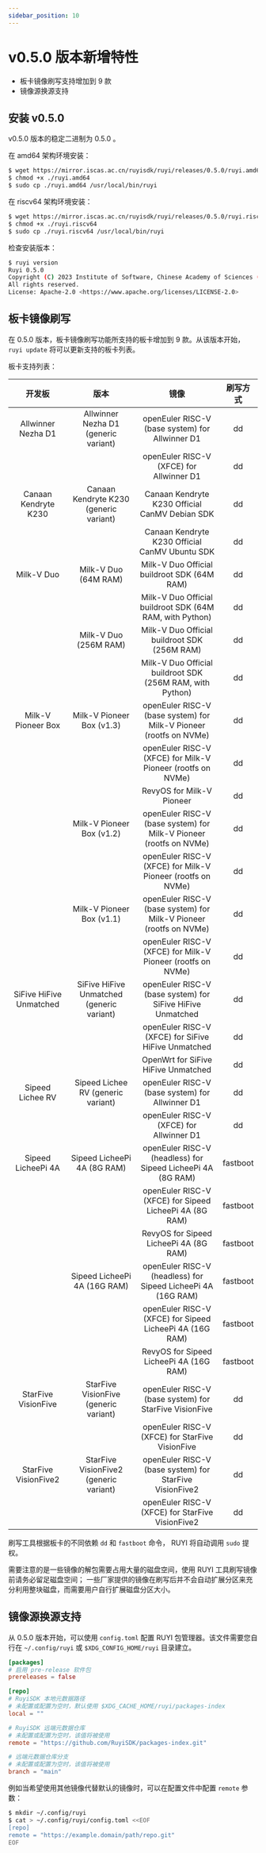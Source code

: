 ```yaml
---
sidebar_position: 10
---
```


# v0.5.0 版本新增特性

- 板卡镜像刷写支持增加到 9 款
- 镜像源换源支持

## 安装 v0.5.0

v0.5.0 版本的稳定二进制为 0.5.0 。

在 amd64 架构环境安装：

```bash
$ wget https://mirror.iscas.ac.cn/ruyisdk/ruyi/releases/0.5.0/ruyi.amd64
$ chmod +x ./ruyi.amd64
$ sudo cp ./ruyi.amd64 /usr/local/bin/ruyi
```

在 riscv64 架构环境安装：

```bash
$ wget https://mirror.iscas.ac.cn/ruyisdk/ruyi/releases/0.5.0/ruyi.riscv64
$ chmod +x ./ruyi.riscv64
$ sudo cp ./ruyi.riscv64 /usr/local/bin/ruyi
```

检查安装版本：

```bash
$ ruyi version
Ruyi 0.5.0
Copyright (C) 2023 Institute of Software, Chinese Academy of Sciences (ISCAS).
All rights reserved.
License: Apache-2.0 <https://www.apache.org/licenses/LICENSE-2.0>
```

## 板卡镜像刷写

在 0.5.0 版本，板卡镜像刷写功能所支持的板卡增加到 9 款。从该版本开始， `ruyi update` 将可以更新支持的板卡列表。

板卡支持列表：

|         开发板          |                   版本                    |                                镜像                                | 刷写方式 |
| :---------------------: | :---------------------------------------: | :----------------------------------------------------------------: | :------: |
|   Allwinner Nezha D1    |   Allwinner Nezha D1 (generic variant)    |          openEuler RISC-V (base system) for Allwinner D1           |    dd    |
|                         |                                           |              openEuler RISC-V (XFCE) for Allwinner D1              |    dd    |
|  Canaan Kendryte K230   |  Canaan Kendryte K230 (generic variant)   |           Canaan Kendryte K230 Official CanMV Debian SDK           |    dd    |
|                         |                                           |           Canaan Kendryte K230 Official CanMV Ubuntu SDK           |    dd    |
|       Milk-V Duo        |           Milk-V Duo (64M RAM)            |            Milk-V Duo Official buildroot SDK (64M RAM)             |    dd    |
|                         |                                           |      Milk-V Duo Official buildroot SDK (64M RAM, with Python)      |    dd    |
|                         |           Milk-V Duo (256M RAM)           |            Milk-V Duo Official buildroot SDK (256M RAM)            |    dd    |
|                         |                                           |     Milk-V Duo Official buildroot SDK (256M RAM, with Python)      |    dd    |
|   Milk-V Pioneer Box    |         Milk-V Pioneer Box (v1.3)         | openEuler RISC-V (base system) for Milk-V Pioneer (rootfs on NVMe) |    dd    |
|                         |                                           |    openEuler RISC-V (XFCE) for Milk-V Pioneer (rootfs on NVMe)     |    dd    |
|                         |                                           |                     RevyOS for Milk-V Pioneer                      |    dd    |
|                         |         Milk-V Pioneer Box (v1.2)         | openEuler RISC-V (base system) for Milk-V Pioneer (rootfs on NVMe) |    dd    |
|                         |                                           |    openEuler RISC-V (XFCE) for Milk-V Pioneer (rootfs on NVMe)     |    dd    |
|                         |         Milk-V Pioneer Box (v1.1)         | openEuler RISC-V (base system) for Milk-V Pioneer (rootfs on NVMe) |    dd    |
|                         |                                           |    openEuler RISC-V (XFCE) for Milk-V Pioneer (rootfs on NVMe)     |    dd    |
| SiFive HiFive Unmatched | SiFive HiFive Unmatched (generic variant) |     openEuler RISC-V (base system) for SiFive HiFive Unmatched     |    dd    |
|                         |                                           |        openEuler RISC-V (XFCE) for SiFive HiFive Unmatched         |    dd    |
|                         |                                           |                OpenWrt for SiFive HiFive Unmatched                 |    dd    |
|    Sipeed Lichee RV     |    Sipeed Lichee RV (generic variant)     |          openEuler RISC-V (base system) for Allwinner D1           |    dd    |
|                         |                                           |              openEuler RISC-V (XFCE) for Allwinner D1              |    dd    |
|   Sipeed LicheePi 4A    |        Sipeed LicheePi 4A (8G RAM)        |    openEuler RISC-V (headless) for Sipeed LicheePi 4A (8G RAM)     | fastboot |
|                         |                                           |      openEuler RISC-V (XFCE) for Sipeed LicheePi 4A (8G RAM)       | fastboot |
|                         |                                           |               RevyOS for Sipeed LicheePi 4A (8G RAM)               | fastboot |
|                         |       Sipeed LicheePi 4A (16G RAM)        |    openEuler RISC-V (headless) for Sipeed LicheePi 4A (16G RAM)    | fastboot |
|                         |                                           |      openEuler RISC-V (XFCE) for Sipeed LicheePi 4A (16G RAM)      | fastboot |
|                         |                                           |              RevyOS for Sipeed LicheePi 4A (16G RAM)               | fastboot |
|   StarFive VisionFive   |   StarFive VisionFive (generic variant)   |       openEuler RISC-V (base system) for StarFive VisionFive       |    dd    |
|                         |                                           |          openEuler RISC-V (XFCE) for StarFive VisionFive           |    dd    |
|  StarFive VisionFive2   |  StarFive VisionFive2 (generic variant)   |      openEuler RISC-V (base system) for StarFive VisionFive2       |    dd    |
|                         |                                           |          openEuler RISC-V (XFCE) for StarFive VisionFive2          |    dd    |

刷写工具根据板卡的不同依赖 `dd` 和 `fastboot` 命令， RUYI 将自动调用 `sudo` 提权。

需要注意的是一些镜像的解包需要占用大量的磁盘空间，使用 RUYI 工具刷写镜像前请务必留足磁盘空间；
一些厂家提供的镜像在刷写后并不会自动扩展分区来充分利用整块磁盘，而需要用户自行扩展磁盘分区大小。

## 镜像源换源支持

从 0.5.0 版本开始，可以使用 `config.toml` 配置 RUYI 包管理器。该文件需要您自行在 `~/.config/ruyi` 或 `$XDG_CONFIG_HOME/ruyi` 目录建立。

```toml
[packages]
# 启用 pre-release 软件包
prereleases = false

[repo]
# RuyiSDK 本地元数据路径
# 未配置或配置为空时，默认使用 $XDG_CACHE_HOME/ruyi/packages-index
local = ""

# RuyiSDK 远端元数据仓库
# 未配置或配置为空时，该值将被使用
remote = "https://github.com/RuyiSDK/packages-index.git"

# 远端元数据仓库分支
# 未配置或配置为空时，该值将被使用
branch = "main"
```

例如当希望使用其他镜像代替默认的镜像时，可以在配置文件中配置 `remote` 参数：

```bash
$ mkdir ~/.config/ruyi
$ cat > ~/.config/ruyi/config.toml <<EOF
[repo]
remote = "https://example.domain/path/repo.git"
EOF
```
